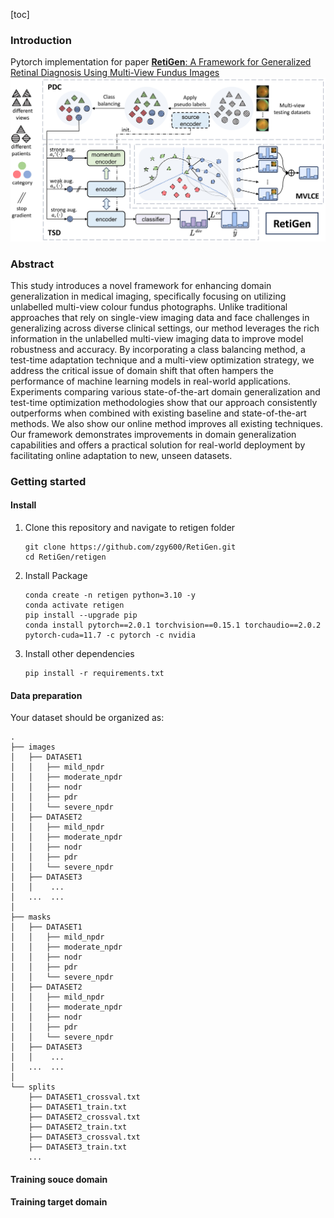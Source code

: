 [toc]

### Introduction

Pytorch implementation for paper [**RetiGen**: A Framework for Generalized Retinal Diagnosis Using Multi-View Fundus Images](https://arxiv.org/abs/2403.15647) ![fig2](figures/framework.jpg)

### Abstract

This study introduces a novel framework for enhancing domain generalization in medical imaging, specifically focusing on utilizing unlabelled multi-view colour fundus photographs. Unlike traditional approaches that rely on single-view imaging data and face challenges in generalizing across diverse clinical settings, our method leverages the rich information in the unlabelled multi-view imaging data to improve model robustness and accuracy. By incorporating a class balancing method, a test-time adaptation technique and a multi-view optimization strategy, we address the critical issue of domain shift that often hampers the performance of machine learning models in real-world applications. Experiments comparing various state-of-the-art domain generalization and test-time optimization methodologies show that our approach consistently outperforms when combined with existing baseline and state-of-the-art methods. We also show our online method improves all existing techniques. Our framework demonstrates improvements in domain generalization capabilities and offers a practical solution for real-world deployment by facilitating online adaptation to new, unseen datasets.

### Getting started

#### Install

1. Clone this repository and navigate to retigen folder

   ```
   git clone https://github.com/zgy600/RetiGen.git
   cd RetiGen/retigen
   ```
2. Install Package

   ```
   conda create -n retigen python=3.10 -y
   conda activate retigen
   pip install --upgrade pip
   conda install pytorch==2.0.1 torchvision==0.15.1 torchaudio==2.0.2 pytorch-cuda=11.7 -c pytorch -c nvidia
   ```
3. Install other dependencies

   ```
   pip install -r requirements.txt
   ```

#### Data preparation

Your dataset should be organized as:

```
.
├── images
│   ├── DATASET1
│   │   ├── mild_npdr
│   │   ├── moderate_npdr
│   │   ├── nodr
│   │   ├── pdr
│   │   └── severe_npdr
│   ├── DATASET2
│   │   ├── mild_npdr
│   │   ├── moderate_npdr
│   │   ├── nodr
│   │   ├── pdr
│   │   └── severe_npdr
│   ├── DATASET3
│   │    ...
│   ...  ...
│   
├── masks
│   ├── DATASET1
│   │   ├── mild_npdr
│   │   ├── moderate_npdr
│   │   ├── nodr
│   │   ├── pdr
│   │   └── severe_npdr
│   ├── DATASET2
│   │   ├── mild_npdr
│   │   ├── moderate_npdr
│   │   ├── nodr
│   │   ├── pdr
│   │   └── severe_npdr
│   ├── DATASET3
│   │    ...
│   ...  ...
│   
└── splits
    ├── DATASET1_crossval.txt
    ├── DATASET1_train.txt
    ├── DATASET2_crossval.txt
    ├── DATASET2_train.txt
    ├── DATASET3_crossval.txt
    ├── DATASET3_train.txt
    ...

```

#### Training souce domain

#### Training target domain
